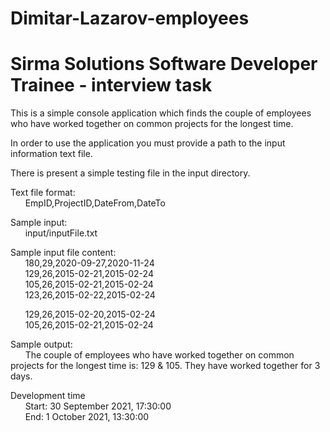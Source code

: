 # Dimitar-Lazarov-employees
# Sirma Solutions Software Developer Trainee - interview task

This is a simple console application which finds the couple of employees who have worked together on common projects for the longest time.

In order to use the application you must provide a path to the input information text file.

There is present a simple testing file in the input directory.

Text file format:  
&nbsp;&nbsp;&nbsp;&nbsp;&nbsp;&nbsp;EmpID,ProjectID,DateFrom,DateTo

Sample input:  
&nbsp;&nbsp;&nbsp;&nbsp;&nbsp;&nbsp;input/inputFile.txt

Sample input file content:  
&nbsp;&nbsp;&nbsp;&nbsp;&nbsp;&nbsp;180,29,2020-09-27,2020-11-24  
&nbsp;&nbsp;&nbsp;&nbsp;&nbsp;&nbsp;129,26,2015-02-21,2015-02-24  
&nbsp;&nbsp;&nbsp;&nbsp;&nbsp;&nbsp;105,26,2015-02-21,2015-02-24  
&nbsp;&nbsp;&nbsp;&nbsp;&nbsp;&nbsp;123,26,2015-02-22,2015-02-24 
  
&nbsp;&nbsp;&nbsp;&nbsp;&nbsp;&nbsp;129,26,2015-02-20,2015-02-24  
&nbsp;&nbsp;&nbsp;&nbsp;&nbsp;&nbsp;105,26,2015-02-21,2015-02-24  

Sample output:  
&nbsp;&nbsp;&nbsp;&nbsp;&nbsp;&nbsp;The couple of employees who have worked together on common projects for the longest time is: 129 & 105. They have worked together for 3 days.

Development time  
&nbsp;&nbsp;&nbsp;&nbsp;&nbsp;&nbsp;Start: 30 September 2021, 17:30:00  
&nbsp;&nbsp;&nbsp;&nbsp;&nbsp;&nbsp;End: 1 October 2021, 13:30:00
